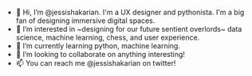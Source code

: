 - 👋 Hi, I’m @jessishakarian. I'm a UX designer and pythonista. I'm a big fan of designing immersive digital spaces.
- 👀 I’m interested in ~designing for our future sentient overlords~ data science, machine learning, chess, and user experience.
- 🌱 I’m currently learning python, machine learning.
- 💞️ I’m looking to collaborate on anything interesting!
- 📫 You can reach me @jessishakarian on twitter!

<!---
jessishakarian/jessishakarian is a ✨ special ✨ repository because its `README.md` (this file) appears on your GitHub profile.
You can click the Preview link to take a look at your changes.
--->
